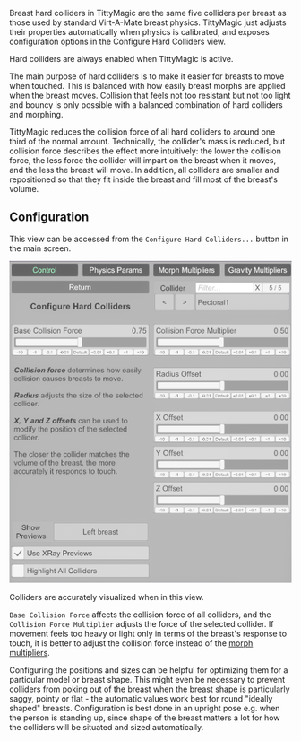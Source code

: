 Breast hard colliders in TittyMagic are the same five colliders per breast as those used by standard Virt-A-Mate breast physics. TittyMagic just adjusts their properties automatically when physics is calibrated, and exposes configuration options in the Configure Hard Colliders view.

Hard colliders are always enabled when TittyMagic is active.

The main purpose of hard colliders is to make it easier for breasts to move when touched. This is balanced with how easily breast morphs are applied when the breast moves. Collision that feels not too resistant but not too light and bouncy is only possible with a balanced combination of hard colliders and morphing.

TittyMagic reduces the collision force of all hard colliders to around one third of the normal amount. Technically, the collider's mass is reduced, but collision force describes the effect more intuitively: the lower the collision force, the less force the collider will impart on the breast when it moves, and the less the breast will move. In addition, all colliders are smaller and repositioned so that they fit inside the breast and fill most of the breast's volume.

## Configuration

This view can be accessed from the `Configure Hard Colliders...` button in the main screen.

![5_2_breast_hard_colliders.png](/assets/screens/tittymagic/5_2_breast_hard_colliders.png)

Colliders are accurately visualized when in this view.

`Base Collision Force` affects the collision force of all colliders, and the `Collision Force Multiplier` adjusts the force of the selected collider. If movement feels too heavy or light only in terms of the breast's response to touch, it is better to adjust the collision force instead of the [morph multipliers](Directional-Force-Morphing).

Configuring the positions and sizes can be helpful for optimizing them for a particular model or breast shape. This might even be necessary to prevent colliders from poking out of the breast when the breast shape is particularly saggy, pointy or flat - the automatic values work best for round "ideally shaped" breasts. Configuration is best done in an upright pose e.g. when the person is standing up, since shape of the breast matters a lot for how the colliders will be situated and sized automatically.
